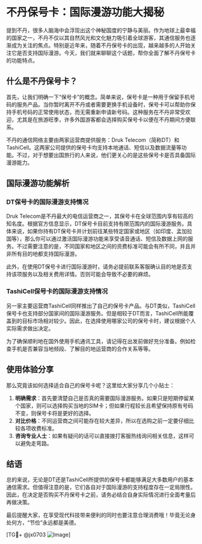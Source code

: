 # 不丹保号卡：国际漫游功能大揭秘

提到不丹，很多人脑海中会浮现出这个神秘国度的宁静与美丽。作为地球上最幸福的国家之一，不丹不仅以其自然风光和文化魅力吸引着全球游客，其通信服务也逐渐成为关注的焦点。特别是近年来，随着不丹保号卡的出现，越来越多的人开始关注它是否支持国际漫游。今天，我们就来聊聊这个话题，帮你全面了解不丹保号卡的功能特点。

## 什么是不丹保号卡？

首先，让我们明确一下“保号卡”的概念。简单来说，保号卡是一种用于保留手机号码的服务产品。当你暂时离开不丹或者需要更换手机设备时，保号卡可以帮助你保持手机号码的正常使用状态，而无需重新申请新号码。这种服务在不丹非常受欢迎，尤其是在旅游旺季，许多外国游客都会选择购买保号卡以便在不丹期间方便联系。

不丹的通信网络主要由两家运营商提供服务：Druk Telecom（简称DT）和TashiCell。这两家公司提供的保号卡均支持本地通话、短信以及数据流量等功能。不过，对于想要出国旅行的人来说，他们更关心的是这些保号卡是否具备国际漫游能力。

## 国际漫游功能解析

### DT保号卡的国际漫游支持情况

Druk Telecom是不丹最大的电信运营商之一，其保号卡在全球范围内享有较高的知名度。根据官方信息显示，DT保号卡目前支持有限范围内的国际漫游服务。具体来说，如果你持有DT保号卡并计划前往某些特定国家或地区（如印度、孟加拉国等），那么你可以通过激活国际漫游功能来享受语音通话、短信及数据上网的服务。不过需要注意的是，不同国家和地区之间的资费标准可能会有所不同，并且并非所有目的地都支持国际漫游。

此外，在使用DT保号卡进行国际漫游时，请务必提前联系客服确认目的地是否支持该项服务以及相关费用详情。否则可能会导致不必要的麻烦。

### TashiCell保号卡的国际漫游支持情况

另一家主要运营商TashiCell同样推出了自己的保号卡产品。与DT类似，TashiCell保号卡也支持部分国家间的国际漫游服务。但是相较于DT而言，TashiCell所能覆盖到的目标市场相对较少。因此，在选择使用哪家公司的保号卡时，建议根据个人实际需求做出决定。

为了确保顺利地在国外使用手机通讯工具，请记得在出发前做好充分准备。例如检查手机是否兼容当地频段、了解目的地运营商的合作关系等等。

## 使用体验分享

那么究竟该如何选择适合自己的保号卡呢？这里给大家分享几个小贴士：

1. **明确需求**：首先要清楚自己是否真的需要国际漫游服务。如果只是短期停留某个国家，则可以选择购买当地的SIM卡；但如果行程较长且希望保持原有号码不变，则保号卡将是更好的选择。
2. **对比价格**：不同运营商之间可能存在较大差异，所以在选购之前一定要仔细比较各项收费标准。
3. **咨询专业人士**：如果有疑问的话可以直接拨打客服热线询问相关信息，这样可以避免走弯路。

## 结语

总的来说，无论是DT还是TashiCell所提供的保号卡都能够满足大多数用户的基本通信需求。但值得注意的是，它们各自对于国际漫游的支持程度存在一定局限性。因此，在决定是否购买不丹保号卡之前，请务必结合自身实际情况进行全面考量后再做决策。

最后提醒大家，在享受现代科技带来便利的同时也要注意合理消费哦！毕竟无论身处何方，“节俭”永远都是美德。

[TG💪+ @jx0703 ![Image](https://github.com/user-attachments/assets/dbca1d08-cadb-493c-b0ec-ad6f7a83f270)]